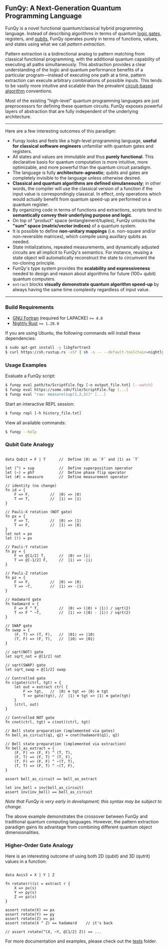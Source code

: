 ## FunQy: A Next-Generation Quantum Programming Language

FunQy is a novel functional quantum/classical hybrid programming language. 
Instead of describing algorithms in terms of quantum [logic gates](https://en.wikipedia.org/wiki/Quantum_logic_gate), registers, and [qubits](https://en.wikipedia.org/wiki/Qubit),
FunQy operates purely in terms of functions, values, and states using what we call _pattern extraction_.

Pattern extraction is a bidirectional analog to pattern matching from classical functional programming, 
with the additional quantum capability of executing all paths simultaneously. 
This abstraction provides a clear understanding of the logic and quantum performance benefits of a particular program—instead
of executing one path at a time, pattern extraction can execute arbitrary combinations of possible inputs. 
This tends to be vastly more intuitive and scalable than the prevalent [circuit-based algorithm](https://arxiv.org/abs/1804.03719) conventions. 

Most of the existing "high-level" quantum programming languages are just preprocessors for defining these quantum circuits.
FunQy exposes powerful layers of abstraction that are fully independent of the underlying architecture.

---

Here are a few interesting outcomes of this paradigm:
- Funqy looks and feels like a high-level programming language, **useful for classical software engineers** unfamiliar with quantum gates and registers.
- All states and values are immutable and thus **purely functional**. This declarative basis for quantum computation is more intuitive, more optimizable, and more powerful than the quantum circuit paradigm. 
- The language is fully **architecture-agnostic**; qubits and gates are completely invisible to the language unless otherwise desired.
- **Classical and quantum algorithms are defined simulaneously**; in other words, the compiler will use the classical version of a function if the input value is correspondingly classical. In effect, only operations which would actually benefit from quantum speed-up are performed on a quantum register.
- By organizing code in terms of functions and extractions, scripts tend to **semantically convey their underlying purpose and logic**. 
- On top of "product" space (entanglement/tuples), FunQy unlocks the **"sum" space (matrix/vector indices)** of a quantum system.
- It is possible to define **non-unitary mappings** (i.e. non-square and/or non-reversible matrices), which compile using auxillary qubits as needed.
- State initializations, repeated measurements, and dynamically adjusted circuits are all implicit to FunQy's semantics. For instance, reusing a state object will automatically reconstruct the state to circumvent the no-cloning principle. 
- FunQy's type system provides the **scalability and expressiveness** needed to design and reason about algorithms for future (100+ qubit) quantum computers. 
- `extract` blocks **visually demonstrate quantum algorithm speed-up** by always having the same time complexity regardless of input value. 

---

### Build Requirements

- [GNU Fortran](http://laptops.eng.uci.edu/software-installation/getting-started-with-programming/fortran-tutorial?tmpl=%2Fsystem%2Fapp%2Ftemplates%2Fprint%2F&showPrintDialog=1) (required for LAPACKE) `>= 4.8`
- [Nightly Rust](https://doc.rust-lang.org/1.15.1/book/nightly-rust.html) `>= 1.28.0`

If you are using Ubuntu, the following commands will install these dependencies:
```sh
$ sudo apt-get install -y libgfortran3
$ curl https://sh.rustup.rs -sSf | sh -s -- --default-toolchain=nightly
```

### Usage Examples

Evaluate a FunQy script:
```sh
$ funqy eval path/to/ScriptFile.fqy [-o output_file.txt] [--watch]
$ funqy eval https://some.cdn/file/ScriptFile.fqy [...]
$ funqy eval "raw: measure(sup(1,2,3))" [...]
```

Start an interactive REPL session:
```sh
$ funqy repl [-h history_file.txt]
```

View all available commands:
```sh
$ funqy --help
```

### Qubit Gate Analogy

```

data Qubit = F | T		//	Define |0⟩ as `F` and |1⟩ as `T`

let (^) = sup			//	Define superposition operator
let (~) = phf			//	Define phase flip operator
let (#) = measure		//	Define measurement operator

// identity (no change)
fn id = {
	F => F,			//	|0⟩ => |0⟩
	T => T,			//	|1⟩ => |1⟩
}

// Pauli-X rotation (NOT gate)
fn px = {
	F => T,			//	|0⟩ => |1⟩
	T => F,			//	|1⟩ => |0⟩
}
let not = px
let (!) = px

// Pauli-Y rotation
fn py = {
	F => @[1/2] T,		//	|0⟩ => |i⟩
	T => @[-1/2] F,		//	|1⟩ => -|i⟩
}

// Pauli-Z rotation
fn pz = {
	F => F,			//	|0⟩ => |0⟩
	T => ~T,		//	|1⟩ => -|1⟩
}

// Hadamard gate
fn hadamard = {
	F => F ^ T, 		//	|0⟩ => (|0⟩ + |1⟩) / sqrt(2)
	T => F ^ ~T,		//	|1⟩ => (|0⟩ - |1⟩) / sqrt(2)
}

// SWAP gate
fn swap = {
	(F, T) => (T, F), 	//	|01⟩ => |10⟩
	(T, F) => (F, T),	//	|10⟩ => |01⟩
}

// sqrt(NOT) gate
let sqrt_not = @[1/2] not

// sqrt(SWAP) gate
let sqrt_swap = @[1/2] swap

// Controlled gate
fn c(gate)(ctrl, tgt) = {
	let out = extract ctrl {
		F => tgt,	//	|0⟩ ⊗ tgt => |0⟩ ⊗ tgt 
		T => gate(tgt),	//	|1⟩ ⊗ tgt => |1⟩ ⊗ gate(tgt)
	}
	(ctrl, out)
}

// Controlled NOT gate
fn cnot(ctrl, tgt) = c(not)(ctrl, tgt)

// Bell state preparation (implemented via gates)
fn bell_as_circuit(q1, q2) = cnot(hadamard(q1), q2)

// Bell state preparation (implemented via extraction)
fn bell_as_extract = {
	(F, F) => (F, F) ^ (T, T),
	(F, T) => (F, T) ^ (T, F),
	(T, F) => (F, F) ^ ~(T, T),
	(T, T) => (F, T) ^ ~(T, F),
}

assert bell_as_circuit == bell_as_extract

let inv_bell = inv(bell_as_circuit)
assert inv(inv_bell) == bell_as_circuit

```

_Note that FunQy is very early in development; this syntax may be subject to change._

The above example demonstrates the crossover between FunQy and traditional quantum computing languages. 
However, the pattern extraction paradigm gains its advantage from combining different quantum object dimensionalities. 

### Higher-Order Gate Analogy

Here is an interesting outcome of using both 2D (qubit) and 3D (qutrit) values in a function:

```

data Axis3 = X | Y | Z

fn rotate(r)(s) = extract r {
	X => px(s)
	Y => py(s)
	Z => pz(s)
}

assert rotate(X) == px
assert rotate(Y) == py
assert rotate(Z) == pz
assert rotate(X ^ Z) == hadamard	// it's back

// assert rotate(^(X, ~Y, @[1/2] Z)) == ...

```

For more documentation and examples, please check out the [tests](https://github.com/rvanasa/funqy/tree/master/tests) folder. 
